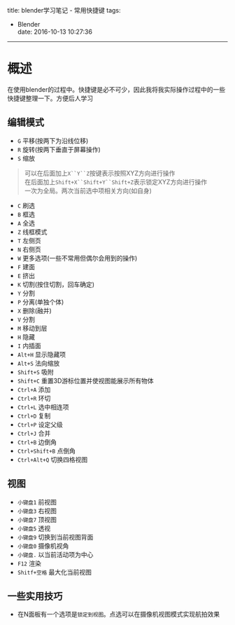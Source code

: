 title: blender学习笔记 - 常用快捷键
tags:
  - Blender  
date: 2016-10-13 10:27:36

---

# 概述 #
在使用blender的过程中。快捷键是必不可少，因此我将我实际操作过程中的一些快捷键整理一下。方便后人学习

## 编辑模式 ##

- `G` 平移(按两下为沿线位移)
- `R` 旋转(按两下垂直于屏幕操作)
- `S` 缩放
> 可以在后面加上`X``Y``Z`按键表示按照XYZ方向进行操作  
> 在后面加上`Shift+X``Shift+Y``Shift+Z`表示锁定XYZ方向进行操作  
> 一次为全局。两次当前选中项相关方向(如自身)

- `C` 刷选
- `B` 框选
- `A` 全选
- `Z` 线框模式
- `T` 左侧页
- `N` 右侧页
- `W` 更多选项(一些不常用但偶尔会用到的操作)
- `F` 建面
- `E` 挤出
- `K` 切割(按住切割，回车确定)
- `Y` 分割
- `P` 分离(单独个体)
- `X` 删除(融并)
- `V` 分割
- `M` 移动到层
- `H` 隐藏
- `I` 内插面
- `Alt+H` 显示隐藏项
- `Alt+S` 法向缩放
- `Shift+S` 吸附
- `Shift+C` 重置3D游标位置并使视图能展示所有物体
- `Ctrl+A` 添加
- `Ctrl+R` 环切
- `Ctrl+L` 选中相连项
- `Ctrl+D` 复制
- `Ctrl+P` 设定父级
- `Ctrl+J` 合并
- `Ctrl+B` 边倒角
- `Ctrl+Shift+B` 点倒角
- `Ctrl+Alt+Q` 切换四格视图


## 视图 ##
- `小键盘1` 前视图
- `小键盘3` 右视图
- `小键盘7` 顶视图
- `小键盘5` 透视
- `小键盘9` 切换到当前视图背面
- `小键盘0` 摄像机视角
- `小键盘.` 以当前活动项为中心
- `F12` 渲染
- `Shitf+空格` 最大化当前视图

## 一些实用技巧 ##
- 在N面板有一个选项是`锁定到视图`。点选可以在摄像机视图模式实现航拍效果
